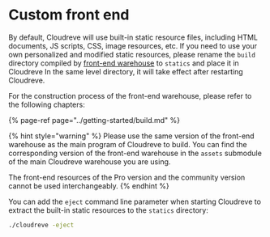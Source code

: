 # Custom front end

By default, Cloudreve will use built-in static resource files, including HTML documents, JS scripts, CSS, image resources, etc. If you need to use your own personalized and modified static resources, please rename the `build` directory compiled by [front-end warehouse](https://github.com/cloudreve/frontend) to `statics` and place it in Cloudreve In the same level directory, it will take effect after restarting Cloudreve.

For the construction process of the front-end warehouse, please refer to the following chapters:

{% page-ref page="../getting-started/build.md" %}

{% hint style="warning" %}
Please use the same version of the front-end warehouse as the main program of Cloudreve to build. You can find the corresponding version of the front-end warehouse in the `assets` submodule of the main Cloudreve warehouse you are using.

The front-end resources of the Pro version and the community version cannot be used interchangeably.
{% endhint %}

You can add the `eject` command line parameter when starting Cloudreve to extract the built-in static resources to the `statics` directory:

```bash
./cloudreve -eject
```
